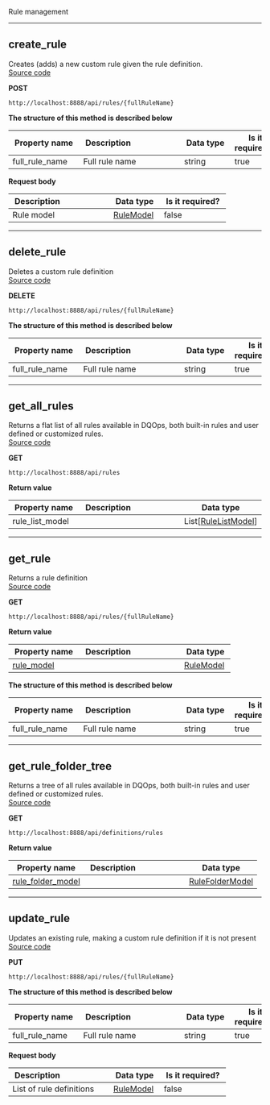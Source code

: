 Rule management  


___  
## create_rule  
Creates (adds) a new custom rule given the rule definition.  
[Source code](https://github.com/dqops/dqo/blob/develop/distribution/python/dqops/client/api/rules/create_rule.py)
  

**POST**
```
http://localhost:8888/api/rules/{fullRuleName}  
```



**The structure of this method is described below**  
  
|&nbsp;Property&nbsp;name&nbsp;|&nbsp;Description&nbsp;&nbsp;&nbsp;&nbsp;&nbsp;&nbsp;&nbsp;&nbsp;&nbsp;&nbsp;&nbsp;&nbsp;&nbsp;&nbsp;&nbsp;&nbsp;&nbsp;&nbsp;&nbsp;&nbsp;&nbsp;|&nbsp;Data&nbsp;type&nbsp;|&nbsp;Is&nbsp;it required?&nbsp;|
|---------------|---------------------------------|-----------|-----------------|
|full_rule_name|Full rule name|string|true|




**Request body**  
  
|&nbsp;Description&nbsp;&nbsp;&nbsp;&nbsp;&nbsp;&nbsp;&nbsp;&nbsp;&nbsp;&nbsp;&nbsp;&nbsp;&nbsp;&nbsp;&nbsp;&nbsp;&nbsp;&nbsp;&nbsp;&nbsp;&nbsp;|&nbsp;Data&nbsp;type&nbsp;|&nbsp;Is&nbsp;it required?&nbsp;|
|---------------------------------|-----------|-----------------|
|Rule model|[RuleModel](\docs\client\models\rules\#rulemodel)|false|



___  
## delete_rule  
Deletes a custom rule definition  
[Source code](https://github.com/dqops/dqo/blob/develop/distribution/python/dqops/client/api/rules/delete_rule.py)
  

**DELETE**
```
http://localhost:8888/api/rules/{fullRuleName}  
```



**The structure of this method is described below**  
  
|&nbsp;Property&nbsp;name&nbsp;|&nbsp;Description&nbsp;&nbsp;&nbsp;&nbsp;&nbsp;&nbsp;&nbsp;&nbsp;&nbsp;&nbsp;&nbsp;&nbsp;&nbsp;&nbsp;&nbsp;&nbsp;&nbsp;&nbsp;&nbsp;&nbsp;&nbsp;|&nbsp;Data&nbsp;type&nbsp;|&nbsp;Is&nbsp;it required?&nbsp;|
|---------------|---------------------------------|-----------|-----------------|
|full_rule_name|Full rule name|string|true|





___  
## get_all_rules  
Returns a flat list of all rules available in DQOps, both built-in rules and user defined or customized rules.  
[Source code](https://github.com/dqops/dqo/blob/develop/distribution/python/dqops/client/api/rules/get_all_rules.py)
  

**GET**
```
http://localhost:8888/api/rules  
```

**Return value**  
  
|&nbsp;Property&nbsp;name&nbsp;|&nbsp;Description&nbsp;&nbsp;&nbsp;&nbsp;&nbsp;&nbsp;&nbsp;&nbsp;&nbsp;&nbsp;&nbsp;&nbsp;&nbsp;&nbsp;&nbsp;&nbsp;&nbsp;&nbsp;&nbsp;&nbsp;&nbsp;|&nbsp;Data&nbsp;type&nbsp;|
|---------------|---------------------------------|-----------|
|rule_list_model||List[[RuleListModel](#rulelistmodel)]|







___  
## get_rule  
Returns a rule definition  
[Source code](https://github.com/dqops/dqo/blob/develop/distribution/python/dqops/client/api/rules/get_rule.py)
  

**GET**
```
http://localhost:8888/api/rules/{fullRuleName}  
```

**Return value**  
  
|&nbsp;Property&nbsp;name&nbsp;|&nbsp;Description&nbsp;&nbsp;&nbsp;&nbsp;&nbsp;&nbsp;&nbsp;&nbsp;&nbsp;&nbsp;&nbsp;&nbsp;&nbsp;&nbsp;&nbsp;&nbsp;&nbsp;&nbsp;&nbsp;&nbsp;&nbsp;|&nbsp;Data&nbsp;type&nbsp;|
|---------------|---------------------------------|-----------|
|[rule_model](\docs\client\models\rules\#rulemodel)||[RuleModel](\docs\client\models\rules\#rulemodel)|




**The structure of this method is described below**  
  
|&nbsp;Property&nbsp;name&nbsp;|&nbsp;Description&nbsp;&nbsp;&nbsp;&nbsp;&nbsp;&nbsp;&nbsp;&nbsp;&nbsp;&nbsp;&nbsp;&nbsp;&nbsp;&nbsp;&nbsp;&nbsp;&nbsp;&nbsp;&nbsp;&nbsp;&nbsp;|&nbsp;Data&nbsp;type&nbsp;|&nbsp;Is&nbsp;it required?&nbsp;|
|---------------|---------------------------------|-----------|-----------------|
|full_rule_name|Full rule name|string|true|





___  
## get_rule_folder_tree  
Returns a tree of all rules available in DQOps, both built-in rules and user defined or customized rules.  
[Source code](https://github.com/dqops/dqo/blob/develop/distribution/python/dqops/client/api/rules/get_rule_folder_tree.py)
  

**GET**
```
http://localhost:8888/api/definitions/rules  
```

**Return value**  
  
|&nbsp;Property&nbsp;name&nbsp;|&nbsp;Description&nbsp;&nbsp;&nbsp;&nbsp;&nbsp;&nbsp;&nbsp;&nbsp;&nbsp;&nbsp;&nbsp;&nbsp;&nbsp;&nbsp;&nbsp;&nbsp;&nbsp;&nbsp;&nbsp;&nbsp;&nbsp;|&nbsp;Data&nbsp;type&nbsp;|
|---------------|---------------------------------|-----------|
|[rule_folder_model](#rulefoldermodel)||[RuleFolderModel](#rulefoldermodel)|







___  
## update_rule  
Updates an existing rule, making a custom rule definition if it is not present  
[Source code](https://github.com/dqops/dqo/blob/develop/distribution/python/dqops/client/api/rules/update_rule.py)
  

**PUT**
```
http://localhost:8888/api/rules/{fullRuleName}  
```



**The structure of this method is described below**  
  
|&nbsp;Property&nbsp;name&nbsp;|&nbsp;Description&nbsp;&nbsp;&nbsp;&nbsp;&nbsp;&nbsp;&nbsp;&nbsp;&nbsp;&nbsp;&nbsp;&nbsp;&nbsp;&nbsp;&nbsp;&nbsp;&nbsp;&nbsp;&nbsp;&nbsp;&nbsp;|&nbsp;Data&nbsp;type&nbsp;|&nbsp;Is&nbsp;it required?&nbsp;|
|---------------|---------------------------------|-----------|-----------------|
|full_rule_name|Full rule name|string|true|




**Request body**  
  
|&nbsp;Description&nbsp;&nbsp;&nbsp;&nbsp;&nbsp;&nbsp;&nbsp;&nbsp;&nbsp;&nbsp;&nbsp;&nbsp;&nbsp;&nbsp;&nbsp;&nbsp;&nbsp;&nbsp;&nbsp;&nbsp;&nbsp;|&nbsp;Data&nbsp;type&nbsp;|&nbsp;Is&nbsp;it required?&nbsp;|
|---------------------------------|-----------|-----------------|
|List of rule definitions|[RuleModel](\docs\client\models\rules\#rulemodel)|false|



